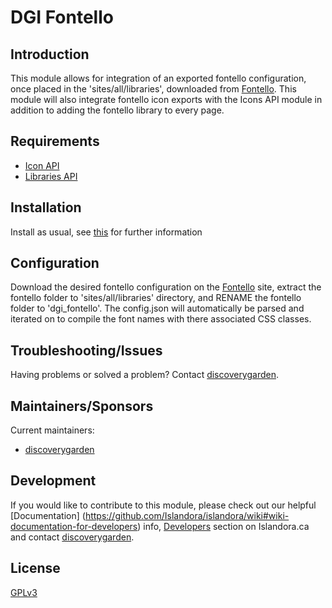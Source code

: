 # DGI Fontello

## Introduction

This module allows for integration of an exported fontello configuration, once
placed in the 'sites/all/libraries', downloaded from
[Fontello](http://fontello.com/). This module will also integrate fontello
icon exports with the Icons API module in addition to adding the fontello
library to every page.

## Requirements

* [Icon API](https://www.drupal.org/project/icon)
* [Libraries API](https://www.drupal.org/project/libraries)

## Installation

Install as usual, see
[this](https://drupal.org/documentation/install/modules-themes/modules-7) for
further information

## Configuration

Download the desired fontello configuration on the
[Fontello](http://fontello.com/) site, extract the fontello folder to 
'sites/all/libraries' directory, and RENAME the fontello folder to 
'dgi_fontello'. The config.json will automatically be parsed and 
iterated on to compile the font names with there associated CSS 
classes.

## Troubleshooting/Issues

Having problems or solved a problem? Contact
[discoverygarden](http://support.discoverygarden.ca).

## Maintainers/Sponsors

Current maintainers:

* [discoverygarden](http://www.discoverygarden.ca)

## Development

If you would like to contribute to this module, please check out our helpful
[Documentation]
(https://github.com/Islandora/islandora/wiki#wiki-documentation-for-developers)
info, [Developers](http://islandora.ca/developers) section on Islandora.ca and
contact [discoverygarden](http://support.discoverygarden.ca).

## License

[GPLv3](http://www.gnu.org/licenses/gpl-3.0.txt)
